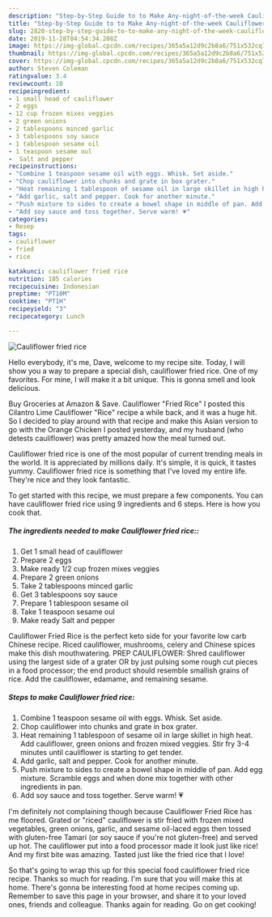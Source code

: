 ```yaml
---
description: "Step-by-Step Guide to to Make Any-night-of-the-week Cauliflower fried rice"
title: "Step-by-Step Guide to to Make Any-night-of-the-week Cauliflower fried rice"
slug: 2820-step-by-step-guide-to-to-make-any-night-of-the-week-cauliflower-fried-rice
date: 2019-11-28T04:54:34.208Z
image: https://img-global.cpcdn.com/recipes/365a5a12d9c2b8a6/751x532cq70/cauliflower-fried-rice-recipe-main-photo.jpg
thumbnail: https://img-global.cpcdn.com/recipes/365a5a12d9c2b8a6/751x532cq70/cauliflower-fried-rice-recipe-main-photo.jpg
cover: https://img-global.cpcdn.com/recipes/365a5a12d9c2b8a6/751x532cq70/cauliflower-fried-rice-recipe-main-photo.jpg
author: Steven Coleman
ratingvalue: 3.4
reviewcount: 10
recipeingredient:
- 1 small head of cauliflower
- 2 eggs
- 12 cup frozen mixes veggies
- 2 green onions
- 2 tablespoons minced garlic
- 3 tablespoons soy sauce
- 1 tablespoon sesame oil
- 1 teaspoon sesame oul
-  Salt and pepper
recipeinstructions:
- "Combine 1 teaspoon sesame oil with eggs. Whisk. Set aside."
- "Chop cauliflower into chunks and grate in box grater."
- "Heat remaining 1 tablespoon of sesame oil in large skillet in high heat. Add cauliflower, green onions and frozen mixed veggies. Stir fry 3-4 minutes until cauliflower is starting to get tender."
- "Add garlic, salt and pepper. Cook for another minute."
- "Push mixture to sides to create a bowel shape in middle of pan. Add egg mixture. Scramble eggs and when done mix together with other ingredients in pan."
- "Add soy sauce and toss together. Serve warm! 💗"
categories:
- Resep
tags:
- cauliflower
- fried
- rice

katakunci: cauliflower fried rice
nutrition: 185 calories
recipecuisine: Indonesian
preptime: "PT10M"
cooktime: "PT1H"
recipeyield: "3"
recipecategory: Lunch

---
```



![Cauliflower fried rice](https://img-global.cpcdn.com/recipes/365a5a12d9c2b8a6/751x532cq70/cauliflower-fried-rice-recipe-main-photo.jpg)

Hello everybody, it's me, Dave, welcome to my recipe site. Today, I will show you a way to prepare a special dish, cauliflower fried rice. One of my favorites. For mine, I will make it a bit unique. This is gonna smell and look delicious.

Buy Groceries at Amazon &amp; Save. Cauliflower &#34;Fried Rice&#34; I posted this Cilantro Lime Cauliflower &#34;Rice&#34; recipe a while back, and it was a huge hit. So I decided to play around with that recipe and make this Asian version to go with the Orange Chicken I posted yesterday, and my husband (who detests cauliflower) was pretty amazed how the meal turned out.

Cauliflower fried rice is one of the most popular of current trending meals in the world. It is appreciated by millions daily. It's simple, it is quick, it tastes yummy. Cauliflower fried rice is something that I've loved my entire life. They're nice and they look fantastic.


To get started with this recipe, we must prepare a few components. You can have cauliflower fried rice using 9 ingredients and 6 steps. Here is how you cook that.

##### The ingredients needed to make Cauliflower fried rice::

1. Get 1 small head of cauliflower
1. Prepare 2 eggs
1. Make ready 1/2 cup frozen mixes veggies
1. Prepare 2 green onions
1. Take 2 tablespoons minced garlic
1. Get 3 tablespoons soy sauce
1. Prepare 1 tablespoon sesame oil
1. Take 1 teaspoon sesame oul
1. Make ready  Salt and pepper


Cauliflower Fried Rice is the perfect keto side for your favorite low carb Chinese recipe. Riced cauliflower, mushrooms, celery and Chinese spices make this dish mouthwatering. PREP CAULIFLOWER: Shred cauliflower using the largest side of a grater OR by just pulsing some rough cut pieces in a food processor; the end product should resemble smallish grains of rice. Add the cauliflower, edamame, and remaining sesame. 

##### Steps to make Cauliflower fried rice:

1. Combine 1 teaspoon sesame oil with eggs. Whisk. Set aside.
1. Chop cauliflower into chunks and grate in box grater.
1. Heat remaining 1 tablespoon of sesame oil in large skillet in high heat. Add cauliflower, green onions and frozen mixed veggies. Stir fry 3-4 minutes until cauliflower is starting to get tender.
1. Add garlic, salt and pepper. Cook for another minute.
1. Push mixture to sides to create a bowel shape in middle of pan. Add egg mixture. Scramble eggs and when done mix together with other ingredients in pan.
1. Add soy sauce and toss together. Serve warm! 💗


I&#39;m definitely not complaining though because Cauliflower Fried Rice has me floored. Grated or &#34;riced&#34; cauliflower is stir fried with frozen mixed vegetables, green onions, garlic, and sesame oil-laced eggs then tossed with gluten-free Tamari (or soy sauce if you&#39;re not gluten-free) and served up hot. The cauliflower put into a food processor made it look just like rice! And my first bite was amazing. Tasted just like the fried rice that I love! 

So that's going to wrap this up for this special food cauliflower fried rice recipe. Thanks so much for reading. I'm sure that you will make this at home. There's gonna be interesting food at home recipes coming up. Remember to save this page in your browser, and share it to your loved ones, friends and colleague. Thanks again for reading. Go on get cooking!
